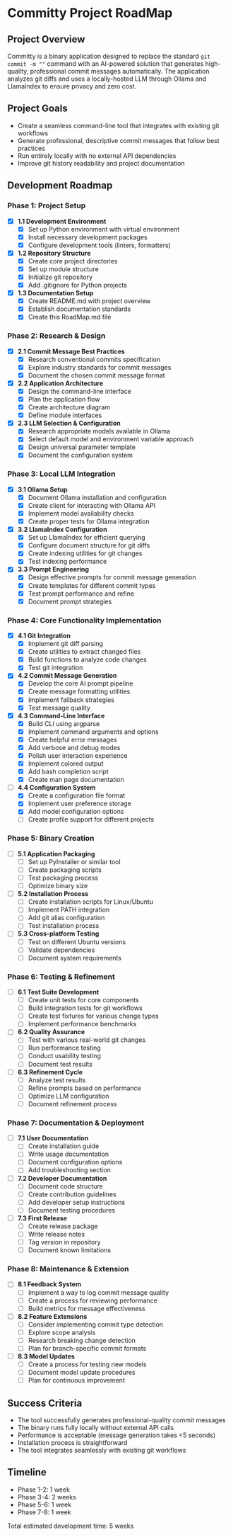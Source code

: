 # Committy Project RoadMap

## Project Overview
Committy is a binary application designed to replace the standard `git commit -m ""` command with an AI-powered solution that generates high-quality, professional commit messages automatically. The application analyzes git diffs and uses a locally-hosted LLM through Ollama and LlamaIndex to ensure privacy and zero cost.

## Project Goals
- Create a seamless command-line tool that integrates with existing git workflows
- Generate professional, descriptive commit messages that follow best practices
- Run entirely locally with no external API dependencies
- Improve git history readability and project documentation

## Development Roadmap

### Phase 1: Project Setup
- [x] **1.1 Development Environment**
  - [x] Set up Python environment with virtual environment
  - [x] Install necessary development packages
  - [x] Configure development tools (linters, formatters)
  
- [x] **1.2 Repository Structure**
  - [x] Create core project directories
  - [x] Set up module structure
  - [x] Initialize git repository
  - [x] Add .gitignore for Python projects

- [x] **1.3 Documentation Setup**
  - [x] Create README.md with project overview
  - [x] Establish documentation standards
  - [x] Create this RoadMap.md file

### Phase 2: Research & Design
- [x] **2.1 Commit Message Best Practices**
  - [x] Research conventional commits specification
  - [x] Explore industry standards for commit messages
  - [x] Document the chosen commit message format

- [x] **2.2 Application Architecture**
  - [x] Design the command-line interface
  - [x] Plan the application flow
  - [x] Create architecture diagram
  - [x] Define module interfaces

- [x] **2.3 LLM Selection & Configuration**
  - [x] Research appropriate models available in Ollama
  - [x] Select default model and environment variable approach
  - [x] Design universal parameter template
  - [x] Document the configuration system

### Phase 3: Local LLM Integration
- [x] **3.1 Ollama Setup**
  - [x] Document Ollama installation and configuration
  - [x] Create client for interacting with Ollama API
  - [x] Implement model availability checks
  - [x] Create proper tests for Ollama integration

- [x] **3.2 LlamaIndex Configuration**
  - [x] Set up LlamaIndex for efficient querying
  - [x] Configure document structure for git diffs
  - [x] Create indexing utilities for git changes
  - [x] Test indexing performance

- [x] **3.3 Prompt Engineering**
  - [x] Design effective prompts for commit message generation
  - [x] Create templates for different commit types
  - [x] Test prompt performance and refine
  - [x] Document prompt strategies

### Phase 4: Core Functionality Implementation
- [x] **4.1 Git Integration**
  - [x] Implement git diff parsing
  - [x] Create utilities to extract changed files
  - [x] Build functions to analyze code changes
  - [x] Test git integration

- [x] **4.2 Commit Message Generation**
  - [x] Develop the core AI prompt pipeline
  - [x] Create message formatting utilities
  - [x] Implement fallback strategies
  - [x] Test message quality

- [x] **4.3 Command-Line Interface**
  - [x] Build CLI using argparse
  - [x] Implement command arguments and options
  - [x] Create helpful error messages
  - [x] Add verbose and debug modes
  - [x] Polish user interaction experience
  - [x] Implement colored output
  - [x] Add bash completion script
  - [x] Create man page documentation

- [ ] **4.4 Configuration System**
  - [x] Create a configuration file format
  - [x] Implement user preference storage
  - [x] Add model configuration options
  - [ ] Create profile support for different projects

### Phase 5: Binary Creation
- [ ] **5.1 Application Packaging**
  - [ ] Set up PyInstaller or similar tool
  - [ ] Create packaging scripts
  - [ ] Test packaging process
  - [ ] Optimize binary size

- [ ] **5.2 Installation Process**
  - [ ] Create installation scripts for Linux/Ubuntu
  - [ ] Implement PATH integration
  - [ ] Add git alias configuration
  - [ ] Test installation process

- [ ] **5.3 Cross-platform Testing**
  - [ ] Test on different Ubuntu versions
  - [ ] Validate dependencies
  - [ ] Document system requirements

### Phase 6: Testing & Refinement
- [ ] **6.1 Test Suite Development**
  - [ ] Create unit tests for core components
  - [ ] Build integration tests for git workflows
  - [ ] Create test fixtures for various change types
  - [ ] Implement performance benchmarks

- [ ] **6.2 Quality Assurance**
  - [ ] Test with various real-world git changes
  - [ ] Run performance testing
  - [ ] Conduct usability testing
  - [ ] Document test results

- [ ] **6.3 Refinement Cycle**
  - [ ] Analyze test results
  - [ ] Refine prompts based on performance
  - [ ] Optimize LLM configuration
  - [ ] Document refinement process

### Phase 7: Documentation & Deployment
- [ ] **7.1 User Documentation**
  - [ ] Create installation guide
  - [ ] Write usage documentation
  - [ ] Document configuration options
  - [ ] Add troubleshooting section

- [ ] **7.2 Developer Documentation**
  - [ ] Document code structure
  - [ ] Create contribution guidelines
  - [ ] Add developer setup instructions
  - [ ] Document testing procedures

- [ ] **7.3 First Release**
  - [ ] Create release package
  - [ ] Write release notes
  - [ ] Tag version in repository
  - [ ] Document known limitations

### Phase 8: Maintenance & Extension
- [ ] **8.1 Feedback System**
  - [ ] Implement a way to log commit message quality
  - [ ] Create a process for reviewing performance
  - [ ] Build metrics for message effectiveness

- [ ] **8.2 Feature Extensions**
  - [ ] Consider implementing commit type detection
  - [ ] Explore scope analysis
  - [ ] Research breaking change detection
  - [ ] Plan for branch-specific commit formats

- [ ] **8.3 Model Updates**
  - [ ] Create a process for testing new models
  - [ ] Document model update procedures
  - [ ] Plan for continuous improvement

## Success Criteria
- The tool successfully generates professional-quality commit messages
- The binary runs fully locally without external API calls
- Performance is acceptable (message generation takes <5 seconds)
- Installation process is straightforward
- The tool integrates seamlessly with existing git workflows

## Timeline
- Phase 1-2: 1 week
- Phase 3-4: 2 weeks
- Phase 5-6: 1 week
- Phase 7-8: 1 week

Total estimated development time: 5 weeks